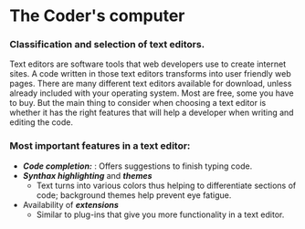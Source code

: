 # The Coder's computer  

### Classification and selection of text editors.
Text editors are software tools that web developers use to create internet sites. A code written in those text editors transforms into user friendly web pages. There are many different text editors available for download, unless already included with your operating system. Most are free, some you have to buy. But the main thing to consider when choosing a text editor is whether it has the right features that will help a developer when writing and editing the code.
### Most important features in a text editor:
* ***Code completion:*** 
: Offers suggestions to finish typing code.
* ***Synthax highlighting*** and ***themes***
  * Text turns into various colors thus helping to differentiate sections of code; background themes help prevent eye fatigue. 
* Availability of ***extensions***
  * Similar to plug-ins that give you more functionality in a text editor.

